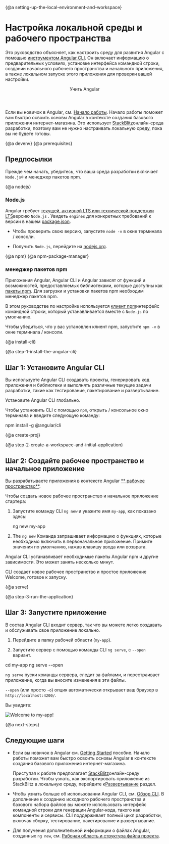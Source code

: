 {@a setting-up-the-local-environment-and-workspace}
# Настройка локальной среды и рабочего пространства


Это руководство объясняет, как настроить среду для развития Angular с помощью [инструментом Angular CLI](cli "CLI command reference").
Он включает информацию о предварительных условиях, установке интерфейса командной строки, создании начального рабочего пространства и начального приложения, а также локальном запуске этого приложения для проверки вашей настройки.


<div class="callout is-helpful">
<header>Учить Angular </header>

Если вы новичок в Angular, см. [Начало работы](start). Начало работы поможет вам быстро освоить основы Angular в контексте создания базового приложения интернет-магазина. Это использует [StackBlitz](https://stackblitz.com/)онлайн-среда разработки, поэтому вам не нужно настраивать локальную среду, пока вы не будете готовы.


</div>


{@a devenv}
{@a prerequisites}
## Предпосылки

Прежде чем начать, убедитесь, что ваша среда разработки включает `Node.js®` и менеджер пакетов npm.

{@a nodejs}
### Node.js

Angular требует [текущей, активной LTS или технической поддержки LTS](https://nodejs.org/about/releases/)версию `Node.js` . Увидеть `engines` для конкретных требований к версии в нашем [package.json](https://unpkg.com/@angular/cli/package.json).

* Чтобы проверить свою версию, запустите `node -v` в окне терминала / консоли.

* Получить `Node.js`, перейдите на [nodejs.org](https://nodejs.org "Nodejs.org").

{@a npm}
{@a npm-package-manager}
### менеджер пакетов npm

Приложения Angular, Angular CLI и Angular зависят от функций и возможностей, предоставляемых библиотеками, которые доступны как [пакеты npm](https://docs.npmjs.com/getting-started/what-is-npm). Для загрузки и установки пакетов npm необходим менеджер пакетов npm.

В этом руководстве по настройке используется [клиент npm](https://docs.npmjs.com/cli/install)интерфейс командной строки, который устанавливается вместе с `Node.js` по умолчанию.

Чтобы убедиться, что у вас установлен клиент npm, запустите `npm -v` в окне терминала / консоли.


{@a install-cli}

{@a step-1-install-the-angular-cli}
## Шаг 1: Установите Angular CLI

Вы используете Angular CLI
создавать проекты, генерировать код приложения и библиотеки и выполнять различные текущие задачи разработки, такие как тестирование, пакетирование и развертывание.

Установите Angular CLI глобально.

Чтобы установить CLI с помощью `npm`, открыть / консольное окно терминала и введите следующую команду:


<code-example language="sh" class="code-shell">
  npm install -g @angular/cli

</code-example>



{@a create-proj}

{@a step-2-create-a-workspace-and-initial-application}
## Шаг 2: Создайте рабочее пространство и начальное приложение

Вы разрабатываете приложения в контексте Angular [** рабочее пространство**](guide/glossary#workspace).

Чтобы создать новое рабочее пространство и начальное приложение стартера:

1. Запустите команду CLI `ng new` и укажите имя `my-app`, как показано здесь:

    <code-example language="sh" class="code-shell">
      ng new my-app

    </code-example>

2. The `ng new` Команда запрашивает информацию о функциях, которые необходимо включить в первоначальное приложение. Примите значения по умолчанию, нажав клавишу ввода или возврата.

Angular CLI устанавливает необходимые пакеты Angular npm и другие зависимости. Это может занять несколько минут.

CLI создает новое рабочее пространство и простое приложение Welcome, готовое к запуску.


{@a serve}

{@a step-3-run-the-application}
## Шаг 3: Запустите приложение

В состав Angular CLI входит сервер, так что вы можете легко создавать и обслуживать свое приложение локально.

1. Перейдите в папку рабочей области (`my-app`).

1. Запустите сервер с помощью команды CLI `ng serve`, с `--open` вариант.

<code-example language="sh" class="cosde-shell">
  cd my-app
  ng serve --open
</code-example>

 `ng serve` пуски команды сервера, следит за файлами,
и перестраивает приложение, когда вы вносите изменения в эти файлы.

 `--open` (или просто `-o`) опция автоматически открывает ваш браузер
в `http://localhost:4200/`.

Вы увидите:


<div class="lightbox">
  <img src='generated/images/guide/setup-local/app-works.png' alt="Welcome to my-app!">
</div>


{@a next-steps}
## Следующие шаги


* Если вы новичок в Angular см. [Getting Started](start) пособие. Начало работы поможет вам быстро освоить основы Angular в контексте создания базового приложения интернет-магазина.

  <div class="alert is-helpful">

  Приступая к работе предполагает [StackBlitz](https://stackblitz.com/)онлайн-среду разработки.
  Чтобы узнать, как экспортировать приложение из StackBlitz в локальную среду, перейдите к[Развертывание](start/start-deployment "Getting Started: Deployment") раздел.

  </div>


* Чтобы узнать больше об использовании Angular CLI, см. [Обзор CLI](cli "CLI Overview"). В дополнение к созданию исходного рабочего пространства и базового набора файлов вы можете использовать интерфейс командной строки для генерации Angular-кода, такого как компоненты и сервисы. CLI поддерживает полный цикл разработки, включая сборку, тестирование, пакетирование и развертывание.


* Для получения дополнительной информации о файлах Angular, созданных `ng new`, см. [Рабочая область и структура файла проекта](guide/file-structure).
